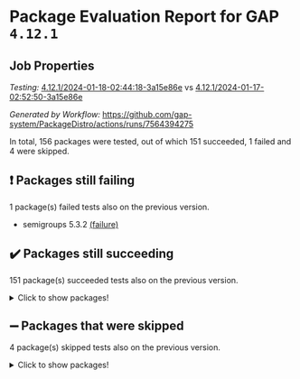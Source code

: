 # Package Evaluation Report for GAP `4.12.1`

## Job Properties

*Testing:* [4.12.1/2024-01-18-02:44:18-3a15e86e](https://github.com/gap-system/PackageDistro/blob/data/reports/4.12.1/2024-01-18-02:44:18-3a15e86e) vs [4.12.1/2024-01-17-02:52:50-3a15e86e](https://github.com/gap-system/PackageDistro/blob/data/reports/4.12.1/2024-01-17-02:52:50-3a15e86e)

*Generated by Workflow:* https://github.com/gap-system/PackageDistro/actions/runs/7564394275

In total, 156 packages were tested, out of which 151 succeeded, 1 failed and 4 were skipped.

## :exclamation: Packages still failing

1 package(s) failed tests also on the previous version.
- semigroups 5.3.2 [(failure)](https://github.com/gap-system/PackageDistro/actions/runs/7564394275/job/20598782172)

## :heavy_check_mark: Packages still succeeding

151 package(s) succeeded tests also on the previous version.
<details><summary>Click to show packages!</summary>

- 4ti2interface 2023.02-04 [(success)](https://github.com/gap-system/PackageDistro/actions/runs/7564394275/job/20598758945)
- ace 5.6.2 [(success)](https://github.com/gap-system/PackageDistro/actions/runs/7564394275/job/20598759076)
- aclib 1.3.2 [(success)](https://github.com/gap-system/PackageDistro/actions/runs/7564394275/job/20598759196)
- agt 0.3.1 [(success)](https://github.com/gap-system/PackageDistro/actions/runs/7564394275/job/20598759317)
- alnuth 3.2.1 [(success)](https://github.com/gap-system/PackageDistro/actions/runs/7564394275/job/20598759436)
- anupq 3.3.0 [(success)](https://github.com/gap-system/PackageDistro/actions/runs/7564394275/job/20598759547)
- atlasrep 2.1.8 [(success)](https://github.com/gap-system/PackageDistro/actions/runs/7564394275/job/20598759696)
- autodoc 2023.06.19 [(success)](https://github.com/gap-system/PackageDistro/actions/runs/7564394275/job/20598761357)
- automata 1.15 [(success)](https://github.com/gap-system/PackageDistro/actions/runs/7564394275/job/20598761660)
- automgrp 1.3.2 [(success)](https://github.com/gap-system/PackageDistro/actions/runs/7564394275/job/20598761858)
- autpgrp 1.11 [(success)](https://github.com/gap-system/PackageDistro/actions/runs/7564394275/job/20598762721)
- cap 2024.01-03 [(success)](https://github.com/gap-system/PackageDistro/actions/runs/7564394275/job/20598763209)
- caratinterface 2.3.6 [(success)](https://github.com/gap-system/PackageDistro/actions/runs/7564394275/job/20598763342)
- cddinterface 2022.11.01 [(success)](https://github.com/gap-system/PackageDistro/actions/runs/7564394275/job/20598763512)
- circle 1.6.6 [(success)](https://github.com/gap-system/PackageDistro/actions/runs/7564394275/job/20598763665)
- classicpres 1.22 [(success)](https://github.com/gap-system/PackageDistro/actions/runs/7564394275/job/20598763818)
- cohomolo 1.6.11 [(success)](https://github.com/gap-system/PackageDistro/actions/runs/7564394275/job/20598763954)
- congruence 1.2.5 [(success)](https://github.com/gap-system/PackageDistro/actions/runs/7564394275/job/20598764095)
- corelg 1.56 [(success)](https://github.com/gap-system/PackageDistro/actions/runs/7564394275/job/20598764227)
- crime 1.6 [(success)](https://github.com/gap-system/PackageDistro/actions/runs/7564394275/job/20598764374)
- crisp 1.4.6 [(success)](https://github.com/gap-system/PackageDistro/actions/runs/7564394275/job/20598764525)
- crypting 0.10.4 [(success)](https://github.com/gap-system/PackageDistro/actions/runs/7564394275/job/20598764698)
- cryst 4.1.27 [(success)](https://github.com/gap-system/PackageDistro/actions/runs/7564394275/job/20598764839)
- crystcat 1.1.10 [(success)](https://github.com/gap-system/PackageDistro/actions/runs/7564394275/job/20598764969)
- ctbllib 1.3.7 [(success)](https://github.com/gap-system/PackageDistro/actions/runs/7564394275/job/20598765154)
- cubefree 1.19 [(success)](https://github.com/gap-system/PackageDistro/actions/runs/7564394275/job/20598765325)
- curlinterface 2.3.2 [(success)](https://github.com/gap-system/PackageDistro/actions/runs/7564394275/job/20598765516)
- cvec 2.8.1 [(success)](https://github.com/gap-system/PackageDistro/actions/runs/7564394275/job/20598765710)
- datastructures 0.3.0 [(success)](https://github.com/gap-system/PackageDistro/actions/runs/7564394275/job/20598765885)
- deepthought 1.0.6 [(success)](https://github.com/gap-system/PackageDistro/actions/runs/7564394275/job/20598766064)
- design 1.8 [(success)](https://github.com/gap-system/PackageDistro/actions/runs/7564394275/job/20598766234)
- difsets 2.3.1 [(success)](https://github.com/gap-system/PackageDistro/actions/runs/7564394275/job/20598766405)
- digraphs 1.6.3 [(success)](https://github.com/gap-system/PackageDistro/actions/runs/7564394275/job/20598766568)
- edim 1.3.7 [(success)](https://github.com/gap-system/PackageDistro/actions/runs/7564394275/job/20598766745)
- example 4.3.4 [(success)](https://github.com/gap-system/PackageDistro/actions/runs/7564394275/job/20598766915)
- examplesforhomalg 2023.10-01 [(success)](https://github.com/gap-system/PackageDistro/actions/runs/7564394275/job/20598767134)
- factint 1.6.3 [(success)](https://github.com/gap-system/PackageDistro/actions/runs/7564394275/job/20598767345)
- ferret 1.0.9 [(success)](https://github.com/gap-system/PackageDistro/actions/runs/7564394275/job/20598767523)
- fga 1.5.0 [(success)](https://github.com/gap-system/PackageDistro/actions/runs/7564394275/job/20598767708)
- fining 1.5.6 [(success)](https://github.com/gap-system/PackageDistro/actions/runs/7564394275/job/20598767864)
- float 1.0.4 [(success)](https://github.com/gap-system/PackageDistro/actions/runs/7564394275/job/20598768062)
- format 1.4.3 [(success)](https://github.com/gap-system/PackageDistro/actions/runs/7564394275/job/20598768238)
- forms 1.2.9 [(success)](https://github.com/gap-system/PackageDistro/actions/runs/7564394275/job/20598768418)
- fplsa 1.2.6 [(success)](https://github.com/gap-system/PackageDistro/actions/runs/7564394275/job/20598768594)
- fr 2.4.13 [(success)](https://github.com/gap-system/PackageDistro/actions/runs/7564394275/job/20598768755)
- francy 2.0.3 [(success)](https://github.com/gap-system/PackageDistro/actions/runs/7564394275/job/20598768925)
- fwtree 1.3 [(success)](https://github.com/gap-system/PackageDistro/actions/runs/7564394275/job/20598769120)
- gapdoc 1.6.6 [(success)](https://github.com/gap-system/PackageDistro/actions/runs/7564394275/job/20598769302)
- gauss 2023.02-04 [(success)](https://github.com/gap-system/PackageDistro/actions/runs/7564394275/job/20598769515)
- gaussforhomalg 2023.11-01 [(success)](https://github.com/gap-system/PackageDistro/actions/runs/7564394275/job/20598769735)
- gbnp 1.0.5 [(success)](https://github.com/gap-system/PackageDistro/actions/runs/7564394275/job/20598769878)
- generalizedmorphismsforcap 2023.08-02 [(success)](https://github.com/gap-system/PackageDistro/actions/runs/7564394275/job/20598770055)
- genss 1.6.8 [(success)](https://github.com/gap-system/PackageDistro/actions/runs/7564394275/job/20598770220)
- gradedmodules 2024.01-01 [(success)](https://github.com/gap-system/PackageDistro/actions/runs/7564394275/job/20598770404)
- gradedringforhomalg 2023.08-01 [(success)](https://github.com/gap-system/PackageDistro/actions/runs/7564394275/job/20598770585)
- grape 4.9.0 [(success)](https://github.com/gap-system/PackageDistro/actions/runs/7564394275/job/20598770747)
- groupoids 1.73 [(success)](https://github.com/gap-system/PackageDistro/actions/runs/7564394275/job/20598770898)
- grpconst 2.6.4 [(success)](https://github.com/gap-system/PackageDistro/actions/runs/7564394275/job/20598771063)
- guarana 0.96.3 [(success)](https://github.com/gap-system/PackageDistro/actions/runs/7564394275/job/20598771225)
- guava 3.18 [(success)](https://github.com/gap-system/PackageDistro/actions/runs/7564394275/job/20598771388)
- hap 1.61 [(success)](https://github.com/gap-system/PackageDistro/actions/runs/7564394275/job/20598771544)
- hapcryst 0.1.15 [(success)](https://github.com/gap-system/PackageDistro/actions/runs/7564394275/job/20598771691)
- hecke 1.5.3 [(success)](https://github.com/gap-system/PackageDistro/actions/runs/7564394275/job/20598771830)
- help 3.5 [(success)](https://github.com/gap-system/PackageDistro/actions/runs/7564394275/job/20598771952)
- homalg 2024.01-01 [(success)](https://github.com/gap-system/PackageDistro/actions/runs/7564394275/job/20598772080)
- homalgtocas 2023.11-01 [(success)](https://github.com/gap-system/PackageDistro/actions/runs/7564394275/job/20598772232)
- idrel 2.45 [(success)](https://github.com/gap-system/PackageDistro/actions/runs/7564394275/job/20598772353)
- images 1.3.1 [(success)](https://github.com/gap-system/PackageDistro/actions/runs/7564394275/job/20598772517)
- intpic 0.3.0 [(success)](https://github.com/gap-system/PackageDistro/actions/runs/7564394275/job/20598772671)
- io 4.8.2 [(success)](https://github.com/gap-system/PackageDistro/actions/runs/7564394275/job/20598772818)
- io_forhomalg 2023.02-04 [(success)](https://github.com/gap-system/PackageDistro/actions/runs/7564394275/job/20598772966)
- irredsol 1.4.4 [(success)](https://github.com/gap-system/PackageDistro/actions/runs/7564394275/job/20598773127)
- json 2.1.1 [(success)](https://github.com/gap-system/PackageDistro/actions/runs/7564394275/job/20598773304)
- jupyterkernel 1.5.0 [(success)](https://github.com/gap-system/PackageDistro/actions/runs/7564394275/job/20598773427)
- jupyterviz 1.5.6 [(success)](https://github.com/gap-system/PackageDistro/actions/runs/7564394275/job/20598773550)
- kan 1.36 [(success)](https://github.com/gap-system/PackageDistro/actions/runs/7564394275/job/20598773677)
- kbmag 1.5.11 [(success)](https://github.com/gap-system/PackageDistro/actions/runs/7564394275/job/20598773832)
- laguna 3.9.6 [(success)](https://github.com/gap-system/PackageDistro/actions/runs/7564394275/job/20598773976)
- liealgdb 2.2.1 [(success)](https://github.com/gap-system/PackageDistro/actions/runs/7564394275/job/20598774117)
- liepring 2.8 [(success)](https://github.com/gap-system/PackageDistro/actions/runs/7564394275/job/20598774279)
- liering 2.4.2 [(success)](https://github.com/gap-system/PackageDistro/actions/runs/7564394275/job/20598774438)
- linearalgebraforcap 2024.01-02 [(success)](https://github.com/gap-system/PackageDistro/actions/runs/7564394275/job/20598774584)
- localizeringforhomalg 2023.10-01 [(success)](https://github.com/gap-system/PackageDistro/actions/runs/7564394275/job/20598774760)
- loops 3.4.3 [(success)](https://github.com/gap-system/PackageDistro/actions/runs/7564394275/job/20598774914)
- lpres 1.0.3 [(success)](https://github.com/gap-system/PackageDistro/actions/runs/7564394275/job/20598775079)
- majoranaalgebras 1.5.1 [(success)](https://github.com/gap-system/PackageDistro/actions/runs/7564394275/job/20598775208)
- mapclass 1.4.6 [(success)](https://github.com/gap-system/PackageDistro/actions/runs/7564394275/job/20598775355)
- matgrp 0.70 [(success)](https://github.com/gap-system/PackageDistro/actions/runs/7564394275/job/20598775533)
- matricesforhomalg 2023.11-02 [(success)](https://github.com/gap-system/PackageDistro/actions/runs/7564394275/job/20598777542)
- modisom 2.5.4 [(success)](https://github.com/gap-system/PackageDistro/actions/runs/7564394275/job/20598777741)
- modulepresentationsforcap 2024.01-01 [(success)](https://github.com/gap-system/PackageDistro/actions/runs/7564394275/job/20598777896)
- modules 2024.01-01 [(success)](https://github.com/gap-system/PackageDistro/actions/runs/7564394275/job/20598778030)
- monoidalcategories 2024.01-01 [(success)](https://github.com/gap-system/PackageDistro/actions/runs/7564394275/job/20598778165)
- nconvex 2022.09-01 [(success)](https://github.com/gap-system/PackageDistro/actions/runs/7564394275/job/20598778316)
- nilmat 1.4.2 [(success)](https://github.com/gap-system/PackageDistro/actions/runs/7564394275/job/20598778457)
- nock 1.5 [(success)](https://github.com/gap-system/PackageDistro/actions/runs/7564394275/job/20598778595)
- normalizinterface 1.3.6 [(success)](https://github.com/gap-system/PackageDistro/actions/runs/7564394275/job/20598778714)
- nq 2.5.11 [(success)](https://github.com/gap-system/PackageDistro/actions/runs/7564394275/job/20598778862)
- numericalsgps 1.3.1 [(success)](https://github.com/gap-system/PackageDistro/actions/runs/7564394275/job/20598778976)
- openmath 11.5.3 [(success)](https://github.com/gap-system/PackageDistro/actions/runs/7564394275/job/20598779094)
- orb 4.9.0 [(success)](https://github.com/gap-system/PackageDistro/actions/runs/7564394275/job/20598779212)
- packagemanager 1.4.3 [(success)](https://github.com/gap-system/PackageDistro/actions/runs/7564394275/job/20598779363)
- patternclass 2.4.3 [(success)](https://github.com/gap-system/PackageDistro/actions/runs/7564394275/job/20598779517)
- permut 2.0.5 [(success)](https://github.com/gap-system/PackageDistro/actions/runs/7564394275/job/20598779663)
- polenta 1.3.10 [(success)](https://github.com/gap-system/PackageDistro/actions/runs/7564394275/job/20598779821)
- polymaking 0.8.7 [(success)](https://github.com/gap-system/PackageDistro/actions/runs/7564394275/job/20598779963)
- primgrp 3.4.4 [(success)](https://github.com/gap-system/PackageDistro/actions/runs/7564394275/job/20598780075)
- profiling 2.5.4 [(success)](https://github.com/gap-system/PackageDistro/actions/runs/7564394275/job/20598780194)
- qpa 1.35 [(success)](https://github.com/gap-system/PackageDistro/actions/runs/7564394275/job/20598780327)
- quagroup 1.8.4 [(success)](https://github.com/gap-system/PackageDistro/actions/runs/7564394275/job/20598780471)
- radiroot 2.9 [(success)](https://github.com/gap-system/PackageDistro/actions/runs/7564394275/job/20598780617)
- rcwa 4.7.1 [(success)](https://github.com/gap-system/PackageDistro/actions/runs/7564394275/job/20598780777)
- rds 1.8 [(success)](https://github.com/gap-system/PackageDistro/actions/runs/7564394275/job/20598780923)
- recog 1.4.2 [(success)](https://github.com/gap-system/PackageDistro/actions/runs/7564394275/job/20598781073)
- repndecomp 1.3.0 [(success)](https://github.com/gap-system/PackageDistro/actions/runs/7564394275/job/20598781234)
- repsn 3.1.1 [(success)](https://github.com/gap-system/PackageDistro/actions/runs/7564394275/job/20598781378)
- resclasses 4.7.3 [(success)](https://github.com/gap-system/PackageDistro/actions/runs/7564394275/job/20598781518)
- ringsforhomalg 2023.11-02 [(success)](https://github.com/gap-system/PackageDistro/actions/runs/7564394275/job/20598781692)
- sco 2023.08-01 [(success)](https://github.com/gap-system/PackageDistro/actions/runs/7564394275/job/20598781863)
- scscp 2.4.1 [(success)](https://github.com/gap-system/PackageDistro/actions/runs/7564394275/job/20598782024)
- sglppow 2.3 [(success)](https://github.com/gap-system/PackageDistro/actions/runs/7564394275/job/20598782371)
- sgpviz 0.999.5 [(success)](https://github.com/gap-system/PackageDistro/actions/runs/7564394275/job/20598782962)
- simpcomp 2.1.14 [(success)](https://github.com/gap-system/PackageDistro/actions/runs/7564394275/job/20598783114)
- singular 2023.02.09 [(success)](https://github.com/gap-system/PackageDistro/actions/runs/7564394275/job/20598783254)
- sl2reps 1.1 [(success)](https://github.com/gap-system/PackageDistro/actions/runs/7564394275/job/20598783426)
- sla 1.5.3 [(success)](https://github.com/gap-system/PackageDistro/actions/runs/7564394275/job/20598783643)
- smallgrp 1.5.3 [(success)](https://github.com/gap-system/PackageDistro/actions/runs/7564394275/job/20598783809)
- smallsemi 0.6.13 [(success)](https://github.com/gap-system/PackageDistro/actions/runs/7564394275/job/20598784001)
- sonata 2.9.6 [(success)](https://github.com/gap-system/PackageDistro/actions/runs/7564394275/job/20598784174)
- sophus 1.27 [(success)](https://github.com/gap-system/PackageDistro/actions/runs/7564394275/job/20598784333)
- sotgrps 1.2 [(success)](https://github.com/gap-system/PackageDistro/actions/runs/7564394275/job/20598784488)
- spinsym 1.5.2 [(success)](https://github.com/gap-system/PackageDistro/actions/runs/7564394275/job/20598784669)
- standardff 1.0 [(success)](https://github.com/gap-system/PackageDistro/actions/runs/7564394275/job/20598784842)
- symbcompcc 1.3.2 [(success)](https://github.com/gap-system/PackageDistro/actions/runs/7564394275/job/20598785017)
- thelma 1.3 [(success)](https://github.com/gap-system/PackageDistro/actions/runs/7564394275/job/20598785181)
- tomlib 1.2.11 [(success)](https://github.com/gap-system/PackageDistro/actions/runs/7564394275/job/20598785363)
- toolsforhomalg 2023.11-01 [(success)](https://github.com/gap-system/PackageDistro/actions/runs/7564394275/job/20598785547)
- toric 1.9.5 [(success)](https://github.com/gap-system/PackageDistro/actions/runs/7564394275/job/20598785708)
- toricvarieties 2022.07.13 [(success)](https://github.com/gap-system/PackageDistro/actions/runs/7564394275/job/20598785919)
- transgrp 3.6.5 [(success)](https://github.com/gap-system/PackageDistro/actions/runs/7564394275/job/20598786136)
- ugaly 4.1.3 [(success)](https://github.com/gap-system/PackageDistro/actions/runs/7564394275/job/20598786301)
- unipot 1.5 [(success)](https://github.com/gap-system/PackageDistro/actions/runs/7564394275/job/20598786463)
- unitlib 4.2.0 [(success)](https://github.com/gap-system/PackageDistro/actions/runs/7564394275/job/20598786598)
- utils 0.84 [(success)](https://github.com/gap-system/PackageDistro/actions/runs/7564394275/job/20598786753)
- uuid 0.7 [(success)](https://github.com/gap-system/PackageDistro/actions/runs/7564394275/job/20598786928)
- walrus 0.9991 [(success)](https://github.com/gap-system/PackageDistro/actions/runs/7564394275/job/20598787075)
- wedderga 4.10.4 [(success)](https://github.com/gap-system/PackageDistro/actions/runs/7564394275/job/20598787228)
- xmod 2.91 [(success)](https://github.com/gap-system/PackageDistro/actions/runs/7564394275/job/20598787419)
- xmodalg 1.23 [(success)](https://github.com/gap-system/PackageDistro/actions/runs/7564394275/job/20598787620)
- yangbaxter 0.10.3 [(success)](https://github.com/gap-system/PackageDistro/actions/runs/7564394275/job/20598787791)
- zeromqinterface 0.14 [(success)](https://github.com/gap-system/PackageDistro/actions/runs/7564394275/job/20598787992)
</details>

## :heavy_minus_sign: Packages that were skipped

4 package(s) skipped tests also on the previous version.
<details><summary>Click to show packages!</summary>

- browse 1.8.21 [(skipped)](https://github.com/gap-system/PackageDistro/actions/runs/7564394275/job/20598419522)
- itc 1.5.1 [(skipped)](https://github.com/gap-system/PackageDistro/actions/runs/7564394275/job/20598419522)
- polycyclic 2.16 [(skipped)](https://github.com/gap-system/PackageDistro/actions/runs/7564394275/job/20598419522)
- xgap 4.31 [(skipped)](https://github.com/gap-system/PackageDistro/actions/runs/7564394275/job/20598419522)
</details>

